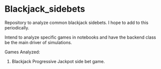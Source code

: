 # Blackjack_sidebets

Repository to analyze common blackjack sidebets. I hope to add to this periodically. 

Intend to analyze specific games in notebooks and have the backend class be the main driver of simulations. 

Games Analyzed: 
1. Blackjack Progressive Jackpot side bet game. 

